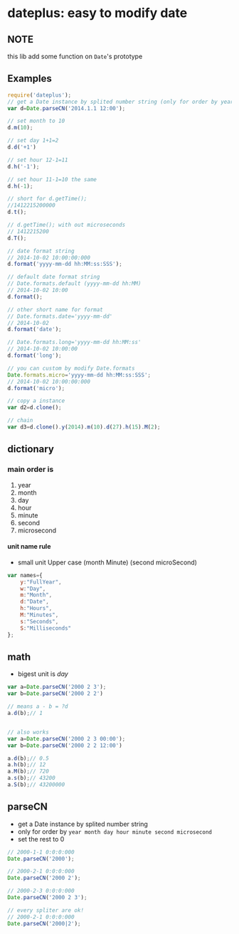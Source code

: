 # dateplus: easy to modify date
## NOTE
this lib add some function on `Date`'s prototype

## Examples
```javascript
require('dateplus');
// get a Date instance by splited number string (only for order by year month day hour minute second microsecond)
var d=Date.parseCN('2014.1.1 12:00');

// set month to 10
d.m(10);

// set day 1+1=2
d.d('+1')

// set hour 12-1=11
d.h('-1');

// set hour 11-1=10 the same
d.h(-1);

// short for d.getTime();
//1412215200000
d.t();

// d.getTime(); with out microseconds
// 1412215200
d.T();

// date format string
// 2014-10-02 10:00:00:000
d.format('yyyy-mm-dd hh:MM:ss:SSS');

// default date format string
// Date.formats.default (yyyy-mm-dd hh:MM)
// 2014-10-02 10:00
d.format();

// other short name for format
// Date.formats.date='yyyy-mm-dd'
// 2014-10-02
d.format('date');

// Date.formats.long='yyyy-mm-dd hh:MM:ss'
// 2014-10-02 10:00:00
d.format('long');

// you can custom by modify Date.formats
Date.formats.micro='yyyy-mm-dd hh:MM:ss:SSS';
// 2014-10-02 10:00:00:000
d.format('micro');

// copy a instance
var d2=d.clone();

// chain
var d3=d.clone().y(2014).m(10).d(27).h(15).M(2);
```


## dictionary
### main order is
1. year
2. month
3. day
4. hour
5. minute
6. second
7. microsecond

#### unit name rule
* small unit Upper case (month Minute) (second microSecond)

```javascript
var names={
	y:"FullYear",
	w:"Day",
	m:"Month",
	d:"Date",
	h:"Hours",
	M:"Minutes",
	s:"Seconds",
	S:"Milliseconds"
};
```

## math
* bigest unit is *day*

```javascript
var a=Date.parseCN('2000 2 3');
var b=Date.parseCN('2000 2 2')

// means a - b = ?d
a.d(b);// 1


// also works
var a=Date.parseCN('2000 2 3 00:00');
var b=Date.parseCN('2000 2 2 12:00')

a.d(b);// 0.5
a.h(b);// 12
a.M(b);// 720
a.s(b);// 43200
a.S(b);// 43200000
```

## parseCN
* get a Date instance by splited number string
* only for order by `year month day hour minute second microsecond`
* set the rest to 0

```javascript
// 2000-1-1 0:0:0:000
Date.parseCN('2000');

// 2000-2-1 0:0:0:000
Date.parseCN('2000 2');

// 2000-2-3 0:0:0:000
Date.parseCN('2000 2 3');

// every spliter are ok!
// 2000-2-1 0:0:0:000
Date.parseCN('2000|2');

```
